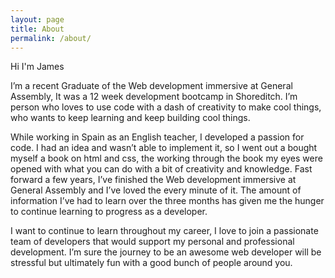 ```yaml
---
layout: page
title: About
permalink: /about/
---
```

Hi I'm James

I’m a recent Graduate of the Web development immersive at General Assembly, It was a 12 week development bootcamp in Shoreditch.
I’m person who loves to use code with a dash of creativity to make cool things, who wants to keep learning and keep building cool things. 

While working in Spain as an English teacher, I developed a passion for code. I had an idea and wasn’t able to implement it, so I went out a bought myself a book on html and css, the working through the book my eyes were opened with what you can do with a bit of creativity and knowledge. 
Fast forward a few years, I’ve finished the Web development immersive at General Assembly and I’ve loved the every minute of it. The amount of information I’ve had to learn over the three months has given me the hunger to continue learning to progress as a developer. 

I want to continue to learn throughout my career, I love to join a passionate team of developers that would support my personal and professional development. I’m sure the journey to be an awesome web developer will be stressful but ultimately fun with a good bunch of people around you.